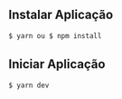 ## Instalar Aplicação

```bash
$ yarn ou $ npm install
```
## Iniciar Aplicação

```bash
$ yarn dev
```
